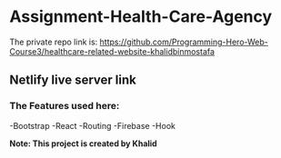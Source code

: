# Assignment-Health-Care-Agency

The private repo link is: 
https://github.com/Programming-Hero-Web-Course3/healthcare-related-website-khalidbinmostafa

## Netlify live server link

### The Features used here:
-Bootstrap
-React
-Routing
-Firebase
-Hook

**Note: This project is created by Khalid**
